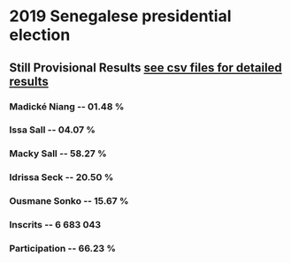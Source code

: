 # 2019 Senegalese presidential election

## Still Provisional Results [see csv files for detailed results](https://github.com/mandiayba/presidentielle_senegal_2019)

### Madické Niang  -- 01.48 %
### Issa Sall      -- 04.07 %
### Macky Sall     -- 58.27 %
### Idrissa Seck   -- 20.50 %
### Ousmane Sonko  -- 15.67 %

### Inscrits       -- 6 683 043 
### Participation  -- 66.23 %


